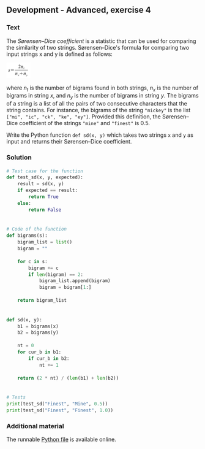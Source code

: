 ## Development - Advanced, exercise 4

### Text
The *Sørensen–Dice coefficient* is a statistic that can be used for comparing the similarity of two strings. Sørensen–Dice's formula for comparing two input strings x and y is defined as follows:

<img src="img/dice.png" alt="Sørensen–Dice coefficient" style="max-height:40px;" />

where *n<sub>t</sub>* is the number of bigrams found in both strings, *n<sub>x</sub>* is the number of bigrams in string *x*, and *n<sub>y</sub>* is the number of bigrams in string *y*. The bigrams of a string is a list of all the pairs of two consecutive characters that the string contains. For instance, the bigrams of the string `"mickey"` is the list `["mi", "ic", "ck", "ke", "ey"]`. Provided this definition, the Sørensen–Dice coefficient of the strings `"mine"` and `"finest"` is 0.5.

Write the Python function `def sd(x, y)` which takes two strings `x` and `y` as input and returns their Sørensen–Dice coefficient.

### Solution
```python
# Test case for the function
def test_sd(x, y, expected):
    result = sd(x, y)
    if expected == result:
        return True
    else:
        return False


# Code of the function
def bigrams(s):
    bigram_list = list()
    bigram = ""

    for c in s:
        bigram += c
        if len(bigram) == 2:
            bigram_list.append(bigram)
            bigram = bigram[1:]

    return bigram_list


def sd(x, y):
    b1 = bigrams(x)
    b2 = bigrams(y)

    nt = 0
    for cur_b in b1:
        if cur_b in b2:
            nt += 1

    return (2 * nt) / (len(b1) + len(b2))


# Tests
print(test_sd("Finest", "Mine", 0.5))
print(test_sd("Finest", "Finest", 1.0))
``` 

### Additional material
The runnable [Python file](exercise_4.py) is available online.
